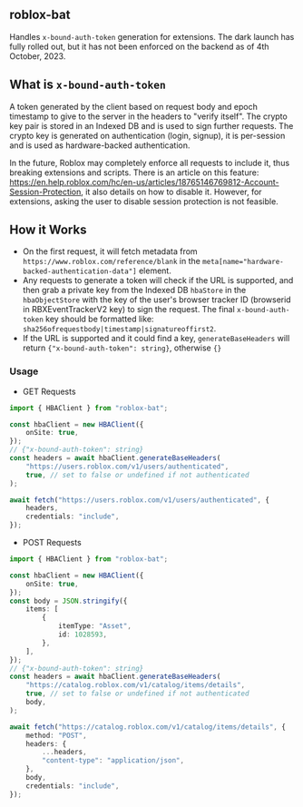 ## roblox-bat

Handles `x-bound-auth-token` generation for extensions. The dark launch has fully rolled out, but it has not been enforced on the backend as of 4th October, 2023.

## What is `x-bound-auth-token`
A token generated by the client based on request body and epoch timestamp to give to the server in the headers to "verify itself". The crypto key pair is stored in an Indexed DB and is used to sign further requests. The crypto key is generated on authentication (login, signup), it is per-session and is used as hardware-backed authentication.

In the future, Roblox may completely enforce all requests to include it, thus breaking extensions and scripts. There is an article on this feature: https://en.help.roblox.com/hc/en-us/articles/18765146769812-Account-Session-Protection, it also details on how to disable it. However, for extensions, asking the user to disable session protection is not feasible.

## How it Works
* On the first request, it will fetch metadata from `https://www.roblox.com/reference/blank` in the `meta[name="hardware-backed-authentication-data"]` element. 
* Any requests to generate a token will check if the URL is supported, and then grab a private key from the Indexed DB `hbaStore` in the `hbaObjectStore` with the key of the user's browser tracker ID (browserid in RBXEventTrackerV2 key) to sign the request. The final `x-bound-auth-token` key should be formatted like: `sha256ofrequestbody|timestamp|signatureoffirst2`.
* If the URL is supported and it could find a key, `generateBaseHeaders` will return `{"x-bound-auth-token": string}`, otherwise `{}`


### Usage

- GET Requests

```ts
import { HBAClient } from "roblox-bat";

const hbaClient = new HBAClient({
    onSite: true,
});
// {"x-bound-auth-token": string}
const headers = await hbaClient.generateBaseHeaders(
    "https://users.roblox.com/v1/users/authenticated",
    true, // set to false or undefined if not authenticated
);

await fetch("https://users.roblox.com/v1/users/authenticated", {
    headers,
    credentials: "include",
});
```

- POST Requests

```ts
import { HBAClient } from "roblox-bat";

const hbaClient = new HBAClient({
    onSite: true,
});
const body = JSON.stringify({
    items: [
        {
            itemType: "Asset",
            id: 1028593,
        },
    ],
});
// {"x-bound-auth-token": string}
const headers = await hbaClient.generateBaseHeaders(
    "https://catalog.roblox.com/v1/catalog/items/details",
    true, // set to false or undefined if not authenticated
    body,
);

await fetch("https://catalog.roblox.com/v1/catalog/items/details", {
    method: "POST",
    headers: {
        ...headers,
        "content-type": "application/json",
    },
    body,
    credentials: "include",
});
```
